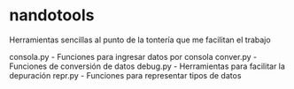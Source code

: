 # nandotools
Herramientas sencillas al punto de la tontería que me facilitan el trabajo

consola.py - Funciones para ingresar datos por consola
conver.py - Funciones de conversión de datos
debug.py - Herramientas para facilitar la depuración
repr.py - Funciones para representar tipos de datos
